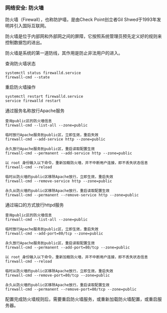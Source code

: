 ### 网络安全: 防火墙 ###
防火墙（Firewall），也称防护墙，是由Check Point创立者Gil Shwed于1993年发明并引入国际互联网。

防火墙是位于内部网和外部网之间的屏障，它按照系统管理员预先定义好的规则来控制数据包的进出。

防火墙是系统的第一道防线，其作用是防止非法用户的进入。

查询防火墙状态

	systemctl status firewalld.service
	firewall-cmd --state

重启防火墙操作

	systemctl restart firewalld.service
	service firewalld restart

通过服务名称放行Apache服务

	查询public区的防火墙信息
	firewall-cmd --list-all --zone=public

	临时放行Apache服务到public区，立即生效，重启失效
	firewall-cmd --add-service http --zone=public
	
	永久放行Apache服务到public区，重启读取配置生效
	firewall-cmd --permanent --add-service http --zone=public
	
	以 root 身份输入以下命令，重新加载防火墙，并不中断用户连接，即不丢失状态信息
	firewall-cmd --reload

	临时从防火墙的public区移除Apache放行，立即生效，重启失效
	firewall-cmd --remove-service http --zone=public
	
	永久从防火墙的public区移除Apache放行，重启读取配置生效
	firewall-cmd --permanent --remove-service http --zone=public

通过端口的方式放行httpd服务

	查询public区的防火墙信息
	firewall-cmd --list-all --zone=public

	临时放行Apache服务到public区，立即生效，重启失效
	firewall-cmd --add-port=80/tcp --zone=public

	永久放行Apache服务到public区，重启读取配置生效
	firewall-cmd --permanent --add-port=80/tcp --zone=public

	以 root 身份输入以下命令，重新加载防火墙，并不中断用户连接，即不丢失状态信息
	firewall-cmd --reload

	临时从防火墙的public区移除Apache放行，立即生效，重启失效
	firewall-cmd --remove-port=80/tcp --zone=public
	
	永久从防火墙的public区移除Apache放行，重启读取配置生效
	firewall-cmd --permanent --remove-port=80/tcp --zone=public

配置完成防火墙规则后，需要重启防火墙服务，或重新加载防火墙配置，或重启服务器。